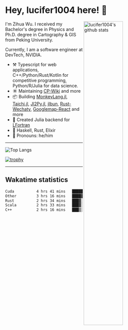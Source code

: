 # Hey, lucifer1004 here! :wave:

<img width="50%" align="right" alt="lucifer1004's github stats" src="https://github-readme-stats.vercel.app/api?username=lucifer1004&show_icons=true">

I'm Zihua Wu. I received my Bachelor's degree in Physics and Ph.D. degree in Cartography & GIS from Peking University.

Currently, I am a software engineer at DevTech, NVIDIA.

- :hammer_and_pick: Typescript for web applications, C++/Python/Rust/Kotlin for competitive programming, Python/R/Julia for data science.
- :sunny: Maintaining [CP-Wiki](https://cp-wiki.vercel.app) and more 
- :package: Building [MonkeyLang.jl](https://github.com/lucifer1004/MonkeyLang.jl), [Taichi.jl](https://github.com/lucifer1004/Taichi.jl), [Jl2Py.jl](https://github.com/lucifer1004/Jl2Py.jl), [jlbun](https://github.com/lucifer1004/jlbun), [Rust-Wechaty](https://github.com/wechaty/rust-wechaty), [Googlemap-React](https://github.com/googlemap-react/googlemap-react) and more
- :sparkler: Created Julia backend for [LFortran](https://github.com/lfortran/lfortran)
- :seedling: Haskell, Rust, Elixir
- :man: Pronouns: he/him

---

![Top Langs](https://github-readme-stats.vercel.app/api/top-langs/?username=lucifer1004&layout=compact)

[![trophy](https://github-profile-trophy.vercel.app/?username=ryo-ma)](https://github.com/ryo-ma/github-profile-trophy)

---

## Wakatime statistics

<!--START_SECTION:waka-->

```txt
Cuda          4 hrs 41 mins   ██████▓░░░░░░░░░░░░░░░░░░   27.02 %
Other         3 hrs 16 mins   ████▓░░░░░░░░░░░░░░░░░░░░   18.81 %
Rust          2 hrs 34 mins   ███▓░░░░░░░░░░░░░░░░░░░░░   14.82 %
Scala         2 hrs 33 mins   ███▓░░░░░░░░░░░░░░░░░░░░░   14.74 %
C++           2 hrs 16 mins   ███▒░░░░░░░░░░░░░░░░░░░░░   13.05 %
```

<!--END_SECTION:waka-->
